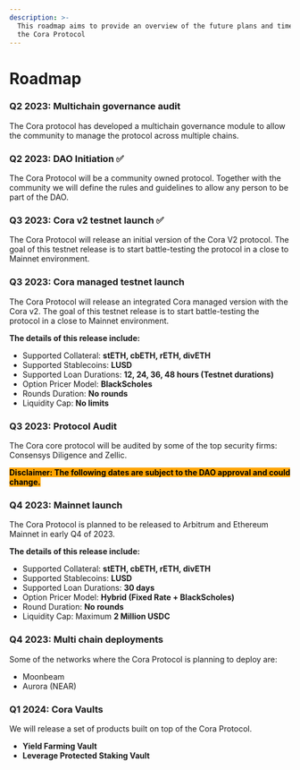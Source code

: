 ```yaml
---
description: >-
  This roadmap aims to provide an overview of the future plans and timelines of
  the Cora Protocol
---
```


# Roadmap

### Q2 2023: Multichain governance audit

The Cora protocol has developed a multichain governance module to allow the community to manage the protocol across multiple chains.

### Q2 2023: DAO Initiation ✅

The Cora Protocol will be a community owned protocol. Together with the community we will define the rules  and guidelines to allow any person to be part of the DAO.

### Q3 2023: Cora v2 testnet launch ✅

The Cora Protocol will release an initial version of the Cora V2 protocol. The goal of this testnet release is to start battle-testing the protocol in a close to Mainnet environment.

### Q3 2023: Cora managed testnet launch

The Cora Protocol will release an integrated Cora managed version with the Cora v2. The goal of this testnet release is to start battle-testing the protocol in a close to Mainnet environment.

**The details of this release include:**

* Supported Collateral: **stETH, cbETH, rETH, divETH**
* Supported Stablecoins: **LUSD**&#x20;
* Supported Loan Durations: **12, 24, 36, 48 hours (Testnet durations)**
* Option Pricer Model: **BlackScholes**
* Rounds Duration: **No rounds**
* Liquidity Cap: **No limits**

### Q3 2023: Protocol Audit

The Cora core protocol will be audited by some of the top security firms: Consensys Diligence and Zellic.

<mark style="background-color:orange;">**Disclaimer: The following dates are subject to the DAO approval and could change.**</mark>

### Q4 2023: Mainnet launch

The Cora Protocol is planned to be released to Arbitrum and Ethereum Mainnet in early Q4 of 2023.

**The details of this release include:**

* Supported Collateral: **stETH, cbETH, rETH, divETH**
* Supported Stablecoins: **LUSD**&#x20;
* Supported Loan Durations: **30 days**
* Option Pricer Model: **Hybrid (Fixed Rate + BlackScholes)**
* Round Duration: **No rounds**
* Liquidity Cap: Maximum **2 Million USDC**

### Q4 2023: Multi chain deployments

Some of the networks where the Cora Protocol is planning to deploy are:

* Moonbeam
* Aurora (NEAR)

### Q1 2024: Cora Vaults

We will release a set of products built on top of the Cora Protocol.

* **Yield Farming Vault**
* **Leverage Protected Staking Vault**

